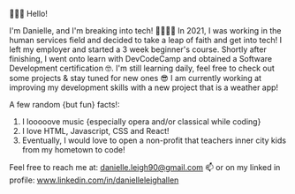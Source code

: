 👋🏽😄 Hello! 

I'm Danielle, and I'm breaking into tech! 👩🏽‍💻🌟
In 2021, I was working in the human services field and decided to take a leap of faith and get into tech! I left my employer and started a 3 week beginner's course. Shortly after finishing, I went onto learn with DevCodeCamp and obtained a Software Development certification 🤓. I'm still learning daily, feel free to check out some projects & stay tuned for new ones 😎 I am currently working at improving my development skills with a new project that is a weather app! 

A few random {but fun} facts!:
  1. I looooove music {especially opera and/or classical while coding}
  2. I love HTML, Javascript, CSS and React!
  3. Eventually, I would love to open a non-profit that teachers inner city kids from my hometown to code!
 
Feel free to reach me at: danielle.leigh90@gmail.com 📫 or on my linked in profile: www.linkedin.com/in/danielleleighallen
